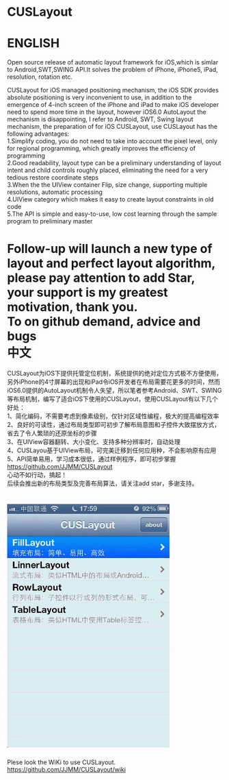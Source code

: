 CUSLayout
=========

ENGLISH
=========
Open source release of automatic layout framework for iOS,which is simlar to Android,SWT,SWING API.It solves the problem of iPhone, iPhone5, iPad, resolution, rotation etc.

CUSLayout for iOS managed positioning mechanism, the iOS SDK provides absolute positioning is very inconvenient to use, in addition to the emergence of 4-inch screen of the iPhone and iPad to make iOS developer need to spend more time in the layout, however iOS6.0 AutoLayout the mechanism is disappointing, I refer to Android, SWT, Swing layout mechanism, the preparation of for iOS CUSLayout, use CUSLayout has the following advantages:<br>
1.Simplify coding, you do not need to take into account the pixel level, only for regional programming, which greatly improves the efficiency of programming<br>
2.Good readability, layout type can be a preliminary understanding of layout intent and child controls roughly placed, eliminating the need for a very tedious restore coordinate steps<br>
3.When the the UIView container Flip, size change, supporting multiple resolutions, automatic processing<br>
4.UIView category which makes it easy to create layout constraints in old code<br>
5.The API is simple and easy-to-use, low cost learning through the sample program to preliminary master<br>

Follow-up will launch a new type of layout and perfect layout algorithm, please pay attention to add Star, your support is my greatest motivation, thank you.<br>
To on github demand, advice and bugs<br>
中文
=========
CUSLayout为iOS下提供托管定位机制，系统提供的绝对定位方式极不方便使用，另外iPhone的4寸屏幕的出现和iPad令iOS开发者在布局需要花更多的时间，然而iOS6.0提供的AutoLayout机制令人失望，所以笔者参考Android、SWT、SWING等布局机制，编写了适合iOS下使用的CUSLayout，使用CUSLayout有以下几个好处：<br>
1、简化编码，不需要考虑到像素级别，仅针对区域性编程，极大的提高编程效率<br>
2、良好的可读性，通过布局类型即可初步了解布局意图和子控件大致摆放方式，省去了令人繁琐的还原坐标的步骤<br>
3、在UIView容器翻转、大小变化、支持多种分辨率时，自动处理<br>
4、CUSLayou基于UIView布局，可完美迁移到任何应用种，不会影响原有应用<br>
5、API简单易用，学习成本很低，通过样例程序，即可初步掌握<br>
https://github.com/JJMM/CUSLayout<br>
心动不如行动，搞起！<br>
后续会推出新的布局类型及完善布局算法，请关注add star，多谢支持。<br>

 ![image](https://github.com/JJMM/CUSResources/raw/master/CUSLayoutIntr.gif)
=========
Plese look the WiKi to use CUSLayout.<br>
https://github.com/JJMM/CUSLayout/wiki